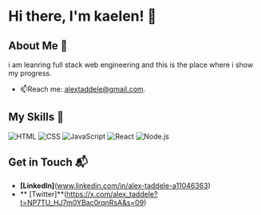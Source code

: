 # Hi there, I'm kaelen! 👋



## About Me 🚀
i am leanring full stack web engineering and this is the place where i show my progress.
- 📫Reach me: alextaddele@gmail.com.

## My Skills 🧠

![HTML](https://img.shields.io/badge/-HTML-E34F26?style=flat-square&logo=html5&logoColor=white)
![CSS](https://img.shields.io/badge/-CSS-1572B6?style=flat-square&logo=css3&logoColor=white)
![JavaScript](https://img.shields.io/badge/-JavaScript-F7DF1E?style=flat-square&logo=javascript&logoColor=black)
![React](https://img.shields.io/badge/-React-61DAFB?style=flat-square&logo=react&logoColor=black)
![Node.js](https://img.shields.io/badge/-Node.js-339933?style=flat-square&logo=node.js&logoColor=white)


## Get in Touch 📬

- **[LinkedIn]**(www.linkedin.com/in/alex-taddele-a11046363)
- ** [Twitter]**(https://x.com/alex_taddele?t=NP7TU_HJ7m0YBac0rqnRsA&s=09)



